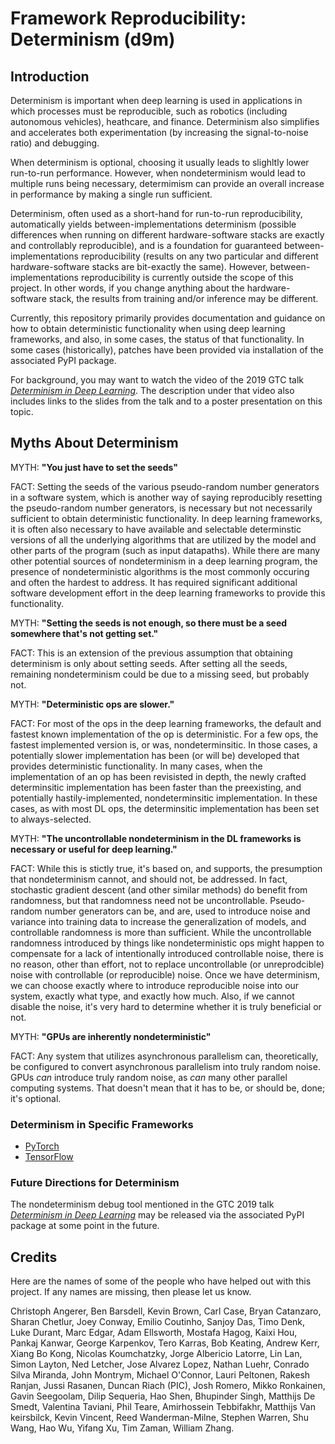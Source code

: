 # Framework Reproducibility: Determinism (d9m)

## Introduction

Determinism is important when deep learning is used in applications in which
processes must be reproducible, such as robotics (including autonomous
vehicles), heathcare, and finance. Determinism also simplifies and accelerates
both experimentation (by increasing the signal-to-noise ratio) and debugging.

When determinism is optional, choosing it usually leads to slighltly lower
run-to-run performance. However, when nondeterminism would lead to multiple runs
being necessary, determimism can provide an overall increase in performance
by making a single run sufficient.

Determinism, often used as a short-hand for run-to-run reproducibility,
automatically yields between-implementations determinism (possible differences
when running on different hardware-software stacks are exactly and controllably
reproducible), and is a foundation for guaranteed between-implementations
reproducibility (results on any two particular and different hardware-software
stacks are bit-exactly the same). However, between-implementations
reproducibility is currently outside the scope of this project. In other words,
if you change anything about the hardware-software stack, the results from
training and/or inference may be different.

Currently, this repository primarily provides documentation and guidance on how
to obtain deterministic functionality when using deep learning frameworks, and
also, in some cases, the status of that functionality. In some cases
(historically), patches have been provided via installation of the associated
PyPI package.

For background, you may want to watch the video of the 2019 GTC talk
[_Determinism in Deep Learning_][1]. The description under that video also
includes links to the slides from the talk and to a poster presentation on this
topic.

## Myths About Determinism

MYTH: **"You just have to set the seeds"**

FACT: Setting the seeds of the various pseudo-random number generators in a
software system, which is another way of saying reproducibly resetting the
pseudo-random number generators, is necessary but not necessarily sufficient to
obtain deterministic functionality. In deep learning frameworks, it is often
also necessary to have available and selectable determinstic versions of all the
underlying algorithms that are utilized by the model and other parts of the
program (such as input datapaths). While there are many other potential sources
of nondeterminism in a deep learning program, the presence of nondeterministic
algorithms is the most commonly occuring and often the hardest to address. It
has required significant additional software development effort in the deep
learning frameworks to provide this functionality.

MYTH: **"Setting the seeds is not enough, so there must be a seed somewhere
      that's not getting set."**

FACT: This is an extension of the previous assumption that obtaining
determinism is only about setting seeds. After setting all the seeds,
remaining nondeterminism could be due to a missing seed, but probably not.

MYTH: **"Deterministic ops are slower."**

FACT: For most of the ops in the deep learning frameworks, the default and
fastest known implementation of the op is deterministic. For a few ops, the
fastest implemented version is, or was, nondeterminsitic. In those cases, a
potentially slower implementation has been (or will be) developed that provides
deterministic functionality. In many cases, when the implementation of an op has
been revisisted in depth, the newly crafted determinsitic implementation has
been faster than the preexisting, and potentially hastily-implemented,
nondeterminsitic implementation. In these cases, as with most DL ops, the
determinsitic implementation has been set to always-selected.

MYTH: **"The uncontrollable nondeterminism in the DL frameworks is necessary or
       useful for deep learning."**

FACT: While this is stictly true, it's based on, and supports, the presumption
that nondeterminism cannot, and should not, be addressed. In fact, stochastic
gradient descent (and other similar methods) do benefit from randomness, but
that randomness need not be uncontrollable. Pseudo-random number generators can
be, and are, used to introduce noise and variance into training data to increase
the generalization of models, and controllable randomness is more than
sufficient. While the uncontrollable randomness introduced by things like
nondeterministic ops might happen to compensate for a lack of intentionally
introduced controllable noise, there is no reason, other than effort, not to
replace uncontrollable (or unreprodcible) noise with controllable (or
reproducible) noise. Once we have determinism, we can choose exactly where to
introduce reproducible noise into our system, exactly what type, and exactly how
much. Also, if we cannot disable the noise, it's very hard to determine whether
it is truly beneficial or not.

MYTH: **"GPUs are inherently nondeterministic"**

FACT: Any system that utilizes asynchronous parallelism can, theoretically, be
configured to convert asynchronous parallelism into truly random noise. GPUs
*can* introduce truly random noise, as *can* many other parallel computing
systems. That doesn't mean that it has to be, or should be, done; it's optional.

### Determinism in Specific Frameworks

  * [PyTorch][2]
  * [TensorFlow][3]

### Future Directions for Determinism

The nondeterminism debug tool mentioned in the GTC 2019 talk
[_Determinism in Deep Learning_][1] may be released via the associated PyPI
package at some point in the future.

[1]: http://bit.ly/determinism-in-deep-learning
[2]: ./pytorch.md
[3]: ./tensorflow.md

## Credits

Here are the names of some of the people who have helped out with this project.
If any names are missing, then please let us know.

Christoph Angerer,
Ben Barsdell,
Kevin Brown,
Carl Case,
Bryan Catanzaro,
Sharan Chetlur,
Joey Conway,
Emilio Coutinho,
Sanjoy Das,
Timo Denk,
Luke Durant,
Marc Edgar,
Adam Ellsworth,
Mostafa Hagog,
Kaixi Hou,
Pankaj Kanwar,
George Karpenkov,
Tero Karras,
Bob Keating,
Andrew Kerr,
Xiang Bo Kong,
Nicolas Koumchatzky,
Jorge Albericio Latorre,
Lin Lan,
Simon Layton,
Ned Letcher,
Jose Alvarez Lopez,
Nathan Luehr,
Conrado Silva Miranda,
John Montrym,
Michael O'Connor,
Lauri Peltonen,
Rakesh Ranjan,
Jussi Rasanen,
Duncan Riach (PIC),
Josh Romero,
Mikko Ronkainen,
Gavin Seegoolam,
Dilip Sequeria,
Hao Shen,
Bhupinder Singh,
Matthijs De Smedt,
Valentina Taviani,
Phil Teare,
Amirhossein Tebbifakhr,
Matthijs Van keirsbilck,
Kevin Vincent,
Reed Wanderman-Milne,
Stephen Warren,
Shu Wang,
Hao Wu,
Yifang Xu,
Tim Zaman,
William Zhang.
